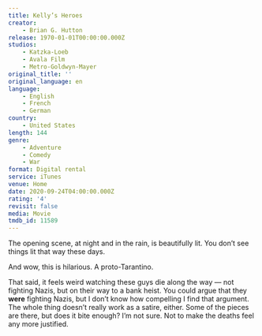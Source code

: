 ```yaml
---
title: Kelly’s Heroes
creator:
    - Brian G. Hutton
release: 1970-01-01T00:00:00.000Z
studios:
    - Katzka-Loeb
    - Avala Film
    - Metro-Goldwyn-Mayer
original_title: ''
original_language: en
language:
    - English
    - French
    - German
country:
    - United States
length: 144
genre:
    - Adventure
    - Comedy
    - War
format: Digital rental
service: iTunes
venue: Home
date: 2020-09-24T04:00:00.000Z
rating: '4'
revisit: false
media: Movie
tmdb_id: 11589
---
```


The opening scene, at night and in the rain, is beautifully lit. You don’t see things lit that way these days.

And wow, this is hilarious. A proto-Tarantino.

That said, it feels weird watching these guys die along the way — not fighting Nazis, but on their way to a bank heist. You could argue that they <b>were</b> fighting Nazis, but I don’t know how compelling I find that argument. The whole thing doesn’t really work as a satire, either. Some of the pieces are there, but does it bite enough? I’m not sure. Not to make the deaths feel any more justified.
